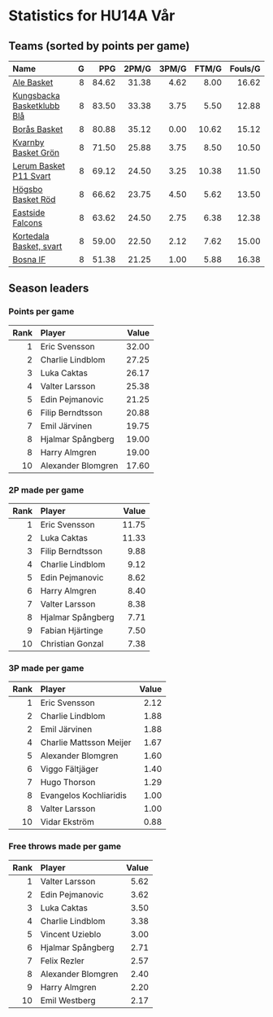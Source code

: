 # Statistics for HU14A Vår

## Teams (sorted by points per game)

| Name | G | PPG | 2PM/G | 3PM/G | FTM/G | Fouls/G |
|:-----|--:|----:|------:|------:|------:|--------:|
| [Ale Basket](hu14a_vår_team_1.md) | 8 | 84.62 | 31.38 | 4.62 | 8.00 | 16.62 |
| [Kungsbacka Basketklubb Blå](hu14a_vår_team_2.md) | 8 | 83.50 | 33.38 | 3.75 | 5.50 | 12.88 |
| [Borås Basket](hu14a_vår_team_3.md) | 8 | 80.88 | 35.12 | 0.00 | 10.62 | 15.12 |
| [Kvarnby Basket Grön](hu14a_vår_team_4.md) | 8 | 71.50 | 25.88 | 3.75 | 8.50 | 10.50 |
| [Lerum Basket P11 Svart](hu14a_vår_team_5.md) | 8 | 69.12 | 24.50 | 3.25 | 10.38 | 11.50 |
| [Högsbo Basket Röd](hu14a_vår_team_6.md) | 8 | 66.62 | 23.75 | 4.50 | 5.62 | 13.50 |
| [Eastside Falcons](hu14a_vår_team_7.md) | 8 | 63.62 | 24.50 | 2.75 | 6.38 | 12.38 |
| [Kortedala Basket, svart](hu14a_vår_team_8.md) | 8 | 59.00 | 22.50 | 2.12 | 7.62 | 15.00 |
| [Bosna IF](hu14a_vår_team_9.md) | 8 | 51.38 | 21.25 | 1.00 | 5.88 | 16.38 |

## Season leaders

### Points per game

| Rank | Player | Value |
|----:|:-------|------:|
| 1 | Eric Svensson | 32.00 |
| 2 | Charlie Lindblom | 27.25 |
| 3 | Luka Caktas | 26.17 |
| 4 | Valter Larsson | 25.38 |
| 5 | Edin Pejmanovic | 21.25 |
| 6 | Filip Berndtsson | 20.88 |
| 7 | Emil Järvinen | 19.75 |
| 8 | Hjalmar Spångberg | 19.00 |
| 8 | Harry Almgren | 19.00 |
| 10 | Alexander Blomgren | 17.60 |

### 2P made per game

| Rank | Player | Value |
|----:|:-------|------:|
| 1 | Eric Svensson | 11.75 |
| 2 | Luka Caktas | 11.33 |
| 3 | Filip Berndtsson | 9.88 |
| 4 | Charlie Lindblom | 9.12 |
| 5 | Edin Pejmanovic | 8.62 |
| 6 | Harry Almgren | 8.40 |
| 7 | Valter Larsson | 8.38 |
| 8 | Hjalmar Spångberg | 7.71 |
| 9 | Fabian Hjärtinge | 7.50 |
| 10 | Christian Gonzal | 7.38 |

### 3P made per game

| Rank | Player | Value |
|----:|:-------|------:|
| 1 | Eric Svensson | 2.12 |
| 2 | Charlie Lindblom | 1.88 |
| 2 | Emil Järvinen | 1.88 |
| 4 | Charlie Mattsson Meijer | 1.67 |
| 5 | Alexander Blomgren | 1.60 |
| 6 | Viggo Fältjäger | 1.40 |
| 7 | Hugo Thorson | 1.29 |
| 8 | Evangelos Kochliaridis | 1.00 |
| 8 | Valter Larsson | 1.00 |
| 10 | Vidar Ekström | 0.88 |

### Free throws made per game

| Rank | Player | Value |
|----:|:-------|------:|
| 1 | Valter Larsson | 5.62 |
| 2 | Edin Pejmanovic | 3.62 |
| 3 | Luka Caktas | 3.50 |
| 4 | Charlie Lindblom | 3.38 |
| 5 | Vincent Uzieblo | 3.00 |
| 6 | Hjalmar Spångberg | 2.71 |
| 7 | Felix Rezler | 2.57 |
| 8 | Alexander Blomgren | 2.40 |
| 9 | Harry Almgren | 2.20 |
| 10 | Emil Westberg | 2.17 |

